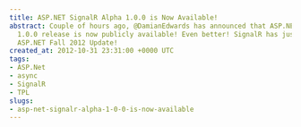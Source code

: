 ```yaml
---
title: ASP.NET SignalR Alpha 1.0.0 is Now Available!
abstract: Couple of hours ago, @DamianEdwards has announced that ASP.NET SignalR Alpha
  1.0.0 release is now publicly available! Even better! SignalR has just shipped with
  ASP.NET Fall 2012 Update!
created_at: 2012-10-31 23:31:00 +0000 UTC
tags:
- ASP.Net
- async
- SignalR
- TPL
slugs:
- asp-net-signalr-alpha-1-0-0-is-now-available
---
```

